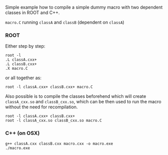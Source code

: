Simple example how to compile a simple dummy macro with two dependent classes in ROOT and C++.

`macro.C` running `classA` and `classB` (dependent on `classA`)

### ROOT
Either step by step:
```
root -l
.L classA.cxx+
.L classB.cxx+
.X macro.C
```

or all together as:
```
root -l classA.cxx+ classB.cxx+ macro.C
```

Also possible is to compile the classes beforehend which will create ``classA_cxx.so`` and ``classB_cxx.so``, which can be then used to run the macro without the need for recompilation.

```
root -l classA.cxx+ classB.cxx+
root -l classA_cxx.so classB_cxx.so macro.C
```

### C++ (on OSX)
```
g++ classA.cxx classB.cxx macro.cxx -o macro.exe
./macro.exe
```


